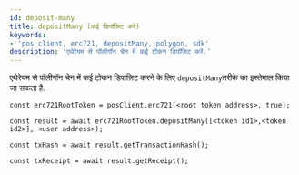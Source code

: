 ```yaml
---
id: deposit-many
title: depositMany (कई डिपॉज़िट करें)
keywords:
- 'pos client, erc721, depositMany, polygon, sdk'
description: 'एथेरेयम से पॉलीगॉन चेन में कई टोकन डिपॉज़िट करें.'
---
```


एथेरेयम से पॉलीगॉन चेन में कई टोकन डिपाज़िट करने के लिए `depositMany`तरीके का इस्तेमाल किया जा सकता है.

```
const erc721RootToken = posClient.erc721(<root token address>, true);

const result = await erc721RootToken.depositMany([<token id1>,<token id2>], <user address>);

const txHash = await result.getTransactionHash();

const txReceipt = await result.getReceipt();

```
